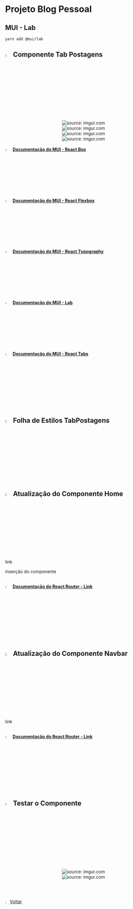 <h1>Projeto Blog Pessoal</h1>



<h2>MUI - Lab</h2>



```bash
yarn add @mui/lab
```



<h2><img src="https://i.imgur.com/H9wEgsJ.png" title="source: imgur.com" width="5%"/>Componente Tab Postagens</h2>



<div align="center"><img src="https://i.imgur.com/hZW7p1q.png" title="source: imgur.com" /></div>



<div align="center"><img src="https://i.imgur.com/LoxFifZ.png" title="source: imgur.com" /></div>



<div align="center"><img src="https://i.imgur.com/OGbTyKq.png" title="source: imgur.com" /></div>





<div align="center"><img src="https://i.imgur.com/EG5ELpu.png" title="source: imgur.com" /></div>



<br />

<div align="left"><img src="https://i.imgur.com/wSOp8FA.png" title="source: imgur.com" width="4%"/> <a href="https://mui.com/system/react-box/#main-content" target="_blank"><b>Documentação do MUI - React Box</b></a></div>

<div align="left"><img src="https://i.imgur.com/wSOp8FA.png" title="source: imgur.com" width="4%"/> <a href="https://mui.com/system/flexbox/#heading-properties-for-the-parent" target="_blank"><b>Documentação do MUI - React Flexbox</b></a></div>

<div align="left"><img src="https://i.imgur.com/wSOp8FA.png" title="source: imgur.com" width="4%"/> <a href="https://mui.com/joy-ui/react-typography/" target="_blank"><b>Documentação do MUI - React Typography</b></a></div>

<div align="left"><img src="https://i.imgur.com/wSOp8FA.png" title="source: imgur.com" width="4%"/> <a href="https://mui.com/material-ui/about-the-lab/" target="_blank"><b>Documentação do MUI - Lab</b></a></div>

<div align="left"><img src="https://i.imgur.com/wSOp8FA.png" title="source: imgur.com" width="4%"/> <a href="https://mui.com/material-ui/react-tabs/" target="_blank"><b>Documentação do MUI - React Tabs</b></a></div>

<br />

<h2><img src="https://i.imgur.com/7IdCTXz.png" title="source: imgur.com" width="5%"/>Folha de Estilos TabPostagens</h2>





<h2><img src="https://i.imgur.com/H9wEgsJ.png" title="source: imgur.com" width="5%"/>Atualização do Componente Home</h2>



link

inserção do componente



<br />

<div align="left"><img src="https://i.imgur.com/ey5iP4N.png" title="source: imgur.com" width="4%"/> <a href="https://reactrouter.com/en/6.11.0/components/link" target="_blank"><b>Documentação do React Router - Link</b></a></div>

<br />





<h2><img src="https://i.imgur.com/H9wEgsJ.png" title="source: imgur.com" width="5%"/>Atualização do Componente Navbar</h2>



link



<br />

<div align="left"><img src="https://i.imgur.com/ey5iP4N.png" title="source: imgur.com" width="4%"/> <a href="https://reactrouter.com/en/6.11.0/components/link" target="_blank"><b>Documentação do React Router - Link</b></a></div>

<br />



<h2><img src="https://i.imgur.com/H9wEgsJ.png" title="source: imgur.com" width="5%"/>Testar o Componente</h2>



<div align="center"><img src="https://i.imgur.com/00cFzd1.png" title="source: imgur.com" /></div>



<div align="center"><img src="https://i.imgur.com/PirHRWR.png" title="source: imgur.com" /></div>

<br /><br />
	

<div align="left"><a href="README.md"><img src="https://i.imgur.com/XMgF3gl.png" title="source: imgur.com" width="3%"/>Voltar</a></div>